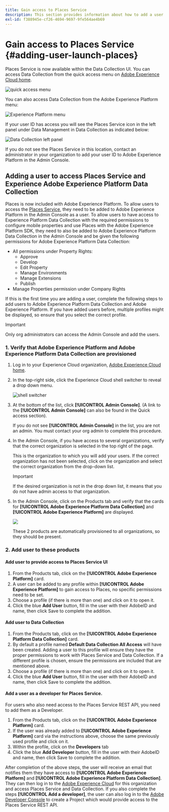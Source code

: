 ```yaml
---
title: Gain access to Places Service 
description: This section provides information about how to add a user to Places Service and Experience Platform Launch, so that the user can access Places Service.
exl-id: f388945e-cf26-4694-9697-9fe564ae4b69
---
```

# Gain access to Places Service {#adding-user-launch-places}

Places Service is now available within the Data Collection UI. You can access Data Collection from the quick access menu on [Adobe Experience Cloud home](https://experience.adobe.com). 

![quick access menu](/help/assets/quickaccess.png)

You can also access Data Collection from the Adobe Experience Platform menu:

![Experience Platform menu](/help/assets/solutionaccessmenu.png)

If your user ID has access you will see the Places Service icon in the left panel under Data Management in Data Collection as indicated below:

![Data Collection left panel](/help/assets/places_in_data_collection.png)

If you do not see the Places Service in this location, contact an administrator in your organization to add your user ID to Adobe Experience Platform in the Admin Console. 

## Adding a user to access Places Service and Experience Adobe Experience Platform Data Collection

Places is now included with Adobe Experience Platform. To allow users to access the [Places Service](https://experience.adobe.com/#/data-collection/places), they need to be added to Adobe Experience Platform in the Admin Console as a user. To allow users to have access to Experience Platform Data Collection with the required permissions to configure mobile properties and use Places with the Adobe Experience Platform SDK, they need to also be added to Adobe Experience Platform Data Collection in the Admin Console and be given the following permissions for Adobe Experience Platform Data Collection:

* All permissions under Property Rights:
  * Approve
  * Develop
  * Edit Property
  * Manage Environments
  * Manage Extensions
  * Publish
* Manage Properties permission under Company Rights 

If this is the first time you are adding a user, complete the following steps to add users to Adobe Experience Platform Data Collection and Adobe Experience Platform. If you have added users before, multiple profiles might be displayed, so ensure that you select the correct profile.

>[!IMPORTANT]
>
>Only org administrators can access the Admin Console and add the users.

### 1. Verify that Adobe Experience Platform and Adobe Experience Platform Data Collection are provisioned 

1. Log in to your Experience Cloud organization, [Adobe Experience Cloud home](https://experience.adobe.com).
1. In the top-right side, click the Experience Cloud shell switcher to reveal a drop down menu.

    ![shell switcher](/help/assets/places_shell_switcher1.png)

1. At the bottom of the list, click **[!UICONTROL Admin Console]**. (A link to the **[!UICONTROL Admin Console]** can also be found in the Quick access section).

   If you do not see **[!UICONTROL Admin Console]** in the list, you are not an admin. You must contact your org admin to complete this procedure.

1. In the Admin Console, if you have access to several organizations, verify that the correct organization is selected in the top right of the page. 

    This is the organization to which you will add your users. If the correct organization has not been selected, click on the organization and select the correct organization from the drop-down list. 

    >[!IMPORTANT]
    >
    >If the desired organization is not in the drop down list, it means that you do not have admin access to that organization.

1. In the Admin Console, click on the Products tab and verify that the cards for **[!UICONTROL Adobe Experience Platform Data Collection]** and **[!UICONTROL Adobe Experience Platform]** are displayed.

    ![](/help/assets/places_provisioned1.png)

    These 2 products are automatically provisioned to all organizations, so they should be present.

   
### 2. Add user to these products
#### Add user to provide access to Places Service UI
1. From the Products tab, click on the **[!UICONTROL Adobe Experience Platform]** card.
2. A user can be added to any profile within **[!UICONTROL Adobe Experience Platform]** to gain access to Places, no specific permissions need to be set.
3. Choose a profile (if there is more than one) and click on it to open it. 
4. Click the blue **Add User** button, fill in the user with their AdobeID and name, then click Save to complete the addition.
#### Add user to Data Collection
1. From the Products tab, click on the **[!UICONTROL Adobe Experience Platform Data Collection]** card.
2. By default a profile named **Default Data Collection All Access** will have been created. Adding a user to this profile will ensure they have the proper permissions to work with Places Service and Data Collection. If a different profile is chosen, ensure the permissions are included that are mentioned above.
3. Choose a profile (if there is more than one) and click on it to open it.
4. Click the blue **Add User** button, fill in the user with their AdobeID and name, then click Save to complete the addition.
#### Add a user as a developer for Places Service.
For users who also need access to the Places Service REST API, you need to add them as a Developer.
1. From the Products tab, click on the **[!UICONTROL Adobe Experience Platform]** card.
2. If the user was already added to **[!UICONTROL Adobe Experience Platform]** card via the instructions above, choose the same previously used profile and click on it.
3. Within the profile, click on the **Developers** tab
4. Click the blue **Add Developer** button, fill in the user with their AdobeID and name, then click Save to complete the addition.

After completion of the above steps, the user will receive an email that notifies them they have access to **[!UICONTROL Adobe Experience Platform]** and **[!UICONTROL Adobe Experience Platform Data Collection]**. They can then log in to the [Adobe Experience Cloud](https://experience.adobe.com) for this organization and access Places Service and Data Collection. If you also complete the steps **[!UICONTROL Add a developer]**, the user can also log in to the [Adobe Developer Console](https://developer.adobe.com/console/home) to create a Project which would provide access to the Places Service REST API.
